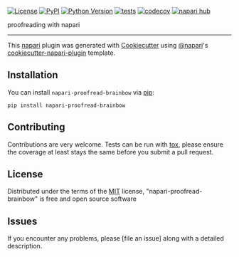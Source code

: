 
[![License](https://img.shields.io/pypi/l/napari-proofread-brainbow.svg?color=green)](https://github.com/sbinnee/napari-proofread-brainbow/raw/main/LICENSE)
[![PyPI](https://img.shields.io/pypi/v/napari-proofread-brainbow.svg?color=green)](https://pypi.org/project/napari-proofread-brainbow)
[![Python Version](https://img.shields.io/pypi/pyversions/napari-proofread-brainbow.svg?color=green)](https://python.org)
[![tests](https://github.com/sbinnee/napari-proofread-brainbow/workflows/tests/badge.svg)](https://github.com/sbinnee/napari-proofread-brainbow/actions)
[![codecov](https://codecov.io/gh/sbinnee/napari-proofread-brainbow/branch/main/graph/badge.svg)](https://codecov.io/gh/sbinnee/napari-proofread-brainbow)
[![napari hub](https://img.shields.io/endpoint?url=https://api.napari-hub.org/shields/napari-proofread-brainbow)](https://napari-hub.org/plugins/napari-proofread-brainbow)

proofreading with napari

----------------------------------

This [napari] plugin was generated with [Cookiecutter] using [@napari]'s [cookiecutter-napari-plugin] template.

<!--
Don't miss the full getting started guide to set up your new package:
https://github.com/napari/cookiecutter-napari-plugin#getting-started

and review the napari docs for plugin developers:
https://napari.org/plugins/stable/index.html
-->

## Installation

You can install `napari-proofread-brainbow` via [pip]:

    pip install napari-proofread-brainbow




## Contributing

Contributions are very welcome. Tests can be run with [tox], please ensure
the coverage at least stays the same before you submit a pull request.

## License

Distributed under the terms of the [MIT] license,
"napari-proofread-brainbow" is free and open source software

## Issues

If you encounter any problems, please [file an issue] along with a detailed description.

[napari]: https://github.com/napari/napari
[Cookiecutter]: https://github.com/audreyr/cookiecutter
[@napari]: https://github.com/napari
[MIT]: http://opensource.org/licenses/MIT
[BSD-3]: http://opensource.org/licenses/BSD-3-Clause
[GNU GPL v3.0]: http://www.gnu.org/licenses/gpl-3.0.txt
[GNU LGPL v3.0]: http://www.gnu.org/licenses/lgpl-3.0.txt
[Apache Software License 2.0]: http://www.apache.org/licenses/LICENSE-2.0
[Mozilla Public License 2.0]: https://www.mozilla.org/media/MPL/2.0/index.txt
[cookiecutter-napari-plugin]: https://github.com/napari/cookiecutter-napari-plugin

[napari]: https://github.com/napari/napari
[tox]: https://tox.readthedocs.io/en/latest/
[pip]: https://pypi.org/project/pip/
[PyPI]: https://pypi.org/
